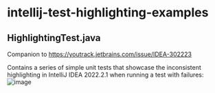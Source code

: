 # intellij-test-highlighting-examples

## HighlightingTest.java
Companion to https://youtrack.jetbrains.com/issue/IDEA-302223

Contains a series of simple unit tests that showcase the inconsistent highlighting in IntelliJ IDEA 2022.2.1 when running a test with failures:
![image](https://user-images.githubusercontent.com/1201001/191557203-4c944247-d6ed-4233-96fb-c839b56c91b7.png)
